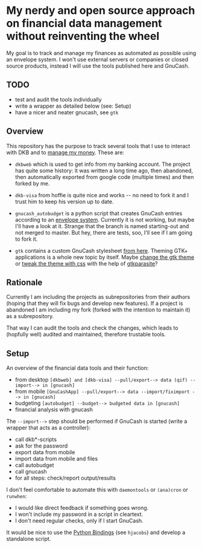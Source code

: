 # My nerdy and open source approach on financial data management without reinventing the wheel

My goal is to track and manage my finances as automated as possible using an
envelope system. I won't use external servers or companies or closed source
products, instead I will use the tools published here and GnuCash.


## TODO

 - test and audit the tools individually
 - write a wrapper as detailed below (see: Setup)
 - have a nicer and neater gnucash, see ``gtk``


## Overview

This repository has the purpose to track several tools that I use to interact
with DKB and to [manage my
money](https://martin.kleppmann.com/2011/03/07/accounting-for-computer-scientists.html).
These are:

 - ``dkbweb`` which is used to get info from my banking account. The project
 has quite some history: it was written a long time ago, then abandoned, then
 automatically exported from google code (multiple times) and then forked by
 me.

 - ``dkb-visa`` from hoffie is quite nice and works -- no need to fork it and
 I trust him to keep his version up to date.

 - ``gnucash_autobudget``  is a python script that creates GnuCash entries
 according to an [envelope
 system](https://en.wikipedia.org/wiki/Envelope_system). Currently it is not
 working, but maybe I'll have a look at it. Strange that the branch is named
 starting-out and not merged to master. But hey, there are tests, soo, I'll
 see if I am going to fork it.

 - ``gtk`` contains a custom GnuCash stylesheet [from
 here](https://github.com/Gnucash/gnucash/blob/master/doc/gtkrc-2.0.gnucash).
 Theming GTK+ applications is a whole new topic by itself. Maybe [change the
 gtk
 theme](https://wiki.archlinux.org/index.php/GTK%2B#Basic_theme_configuration)
 or [tweak the theme with
 css](https://blogs.gnome.org/mclasen/2014/05/06/tweaking-a-the-gtk-theme-using-css/)
 with the help of [gtkparasite](https://github.com/chipx86/gtkparasite)?


## Rationale

Currently I am including the projects as subrepositories from their authors
(hoping that they will fix bugs and develop new features). If a project is
abandoned I am including my fork (forked with the intention to maintain it) as
a subrepository.

That way I can audit the tools and check the changes, which leads to (hopfully
well) audited and maintained, therefore trustable tools.


## Setup

An overview of the financial data tools and their function:

 - from desktop ``[dkbweb] and [dkb-visa] --pull/export--> data (qif) --import--> in [gnucash]``
 - from mobile ``[GnuCashApp] --pull/export--> data --import/fiximport --> in [gnucash]``
 - budgeting ``[autobudget] --budget--> budgeted data in [gnucash]``
 - financial analysis with gnucash


The ``--import-->`` step should be performed if GnuCash is started (write
a wrapper that acts as a controller):

 - call dkb*-scripts
 - ask for the password
 - export data from mobile
 - import data from mobile and files
 - call autobudget
 - call gnucash
 - for all steps: check/report output/results


I don't feel comfortable to automate this with ``daemontools`` or ``(ana)cron``
or ``runwhen``:

 - I would like direct feedback if something goes wrong.
 - I won't include my password in a script in cleartext.
 - I don't need regular checks, only if I start GnuCash.

It would be nice to use the [Python
Bindings](https://wiki.gnucash.org/wiki/Python_Bindings) (see ``hjacobs``) and
develop a standalone script.

